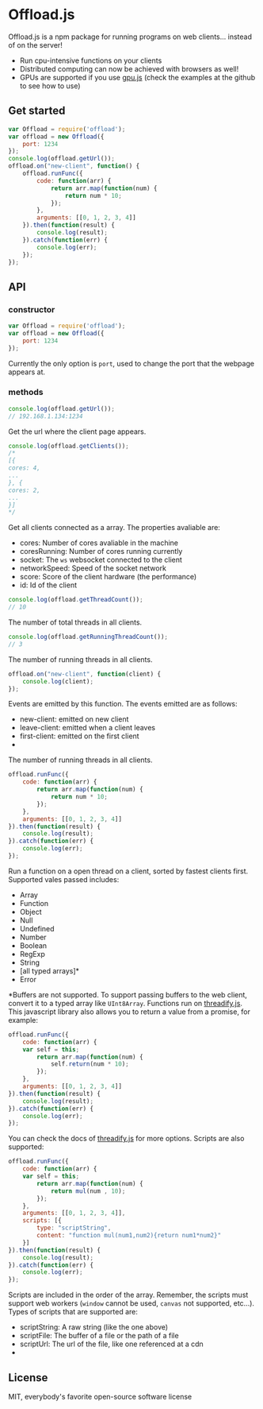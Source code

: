 # Offload.js

Offload.js is a npm package for running programs on web clients... instead of on the server!

  - Run cpu-intensive functions on your clients
  - Distributed computing can now be achieved with browsers as well!
  - GPUs are supported if you use [gpu.js](http://gpu.rocks/) (check the examples at the github to see how to use)

## Get started

```javascript
var Offload = require('offload');
var offload = new Offload({
    port: 1234
});
console.log(offload.getUrl());
offload.on("new-client", function() {
    offload.runFunc({
        code: function(arr) {
            return arr.map(function(num) {
                return num * 10;
            });
        },
        arguments: [[0, 1, 2, 3, 4]]
    }).then(function(result) {
        console.log(result);
    }).catch(function(err) {
        console.log(err);
    });
});
```

## API

### constructor

```javascript
var Offload = require('offload');
var offload = new Offload({
    port: 1234
});
```

Currently the only option is `port`, used to change the port that the webpage appears at.

### methods

```javascript
console.log(offload.getUrl());
// 192.168.1.134:1234
```

Get the url where the client page appears.

```javascript
console.log(offload.getClients());
/*
[{
cores: 4,
...
}, {
cores: 2,
...
}]
*/
```

Get all clients connected as a array. The properties avaliable are:

  - cores: Number of cores avaliable in the machine
  - coresRunning: Number of cores running currently
  - socket: The `ws` websocket connected to the client
  - networkSpeed: Speed of the socket network
  - score: Score of the client hardware (the performance)
  - id: Id of the client

```javascript
console.log(offload.getThreadCount());
// 10
```

The number of total threads in all clients.

```javascript
console.log(offload.getRunningThreadCount());
// 3
```

The number of running threads in all clients.

```javascript
offload.on("new-client", function(client) {
    console.log(client);
});
```

Events are emitted by this function. The events emitted are as follows:

  - new-client: emitted on new client
  - leave-client: emitted when a client leaves
  - first-client: emitted on the first client
  - 
  
The number of running threads in all clients.

```javascript
offload.runFunc({
    code: function(arr) {
        return arr.map(function(num) {
            return num * 10;
        });
    },
    arguments: [[0, 1, 2, 3, 4]]
}).then(function(result) {
    console.log(result);
}).catch(function(err) {
    console.log(err);
});
```

Run a function on a open thread on a client, sorted by fastest clients first. Supported vales passed includes:

  - Array
  - Function
  - Object
  - Null
  - Undefined
  - Number
  - Boolean
  - RegExp
  - String
  - [all typed arrays]*
  - Error

*Buffers are not supported. To support passing buffers to the web client, convert it to a typed array like `UInt8Array`.
Functions run on [threadify.js](https://github.com/flozz/threadify). This javascript library also allows you to return a value from a promise, for example:

```javascript
offload.runFunc({
    code: function(arr) {
    var self = this;
        return arr.map(function(num) {
            self.return(num * 10);
        });
    },
    arguments: [[0, 1, 2, 3, 4]]
}).then(function(result) {
    console.log(result);
}).catch(function(err) {
    console.log(err);
});
```

You can check the docs of [threadify.js](https://github.com/flozz/threadify) for more options. Scripts are also supported:

```javascript
offload.runFunc({
    code: function(arr) {
    var self = this;
        return arr.map(function(num) {
            return mul(num , 10);
        });
    },
    arguments: [[0, 1, 2, 3, 4]],
    scripts: [{
        type: "scriptString",
        content: "function mul(num1,num2){return num1*num2}"
    }]
}).then(function(result) {
    console.log(result);
}).catch(function(err) {
    console.log(err);
});
```

Scripts are included in the order of the array. Remember, the scripts must support web workers (`window` cannot be used, `canvas` not supported, etc...). Types of scripts that are supported are:

  - scriptString: A raw string (like the one above)
  - scriptFile: The buffer of a file or the path of a file
  - scriptUrl: The url of the file, like one referenced at a cdn
  - 
  ## License

MIT, everybody's favorite open-source software license
